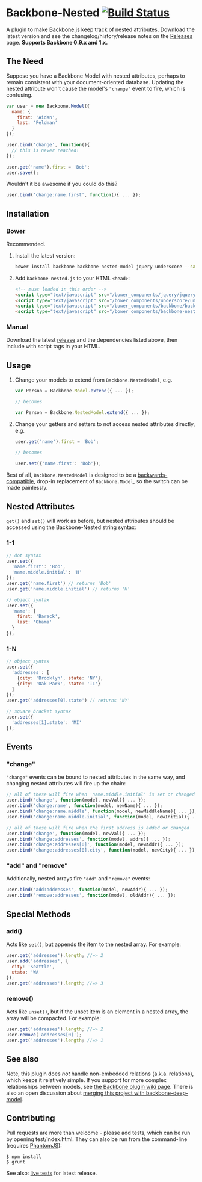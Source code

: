 # Backbone-Nested [![Build Status](https://secure.travis-ci.org/afeld/backbone-nested.png?branch=master)](http://travis-ci.org/afeld/backbone-nested)

A plugin to make [Backbone.js](http://documentcloud.github.com/backbone) keep track of nested attributes.  Download the latest version and see the changelog/history/release notes on the [Releases](https://github.com/afeld/backbone-nested/releases) page.  **Supports Backbone 0.9.x and 1.x.**

## The Need

Suppose you have a Backbone Model with nested attributes, perhaps to remain consistent with your document-oriented database.  Updating the nested attribute won't cause the model's `"change"` event to fire, which is confusing.

```javascript
var user = new Backbone.Model({
  name: {
    first: 'Aidan',
    last: 'Feldman'
  }
});

user.bind('change', function(){
  // this is never reached!
});

user.get('name').first = 'Bob';
user.save();
```

Wouldn't it be awesome if you could do this?

```javascript
user.bind('change:name.first', function(){ ... });
```

## Installation

### [Bower](http://bower.io/)

Recommended.

1. Install the latest version:

    ```bash
    bower install backbone backbone-nested-model jquery underscore --save
    ```

2. Add `backbone-nested.js` to your HTML `<head>`:

    ```html
    <!-- must loaded in this order -->
    <script type="text/javascript" src="/bower_components/jquery/jquery.js"></script>
    <script type="text/javascript" src="/bower_components/underscore/underscore.js"></script>
    <script type="text/javascript" src="/bower_components/backbone/backbone.js"></script>
    <script type="text/javascript" src="/bower_components/backbone-nested-model/backbone-nested.js"></script>
    ```

### Manual

Download the latest [release](https://github.com/afeld/backbone-nested/releases) and the dependencies listed above, then include with script tags in your HTML.

## Usage

1. Change your models to extend from `Backbone.NestedModel`, e.g.

    ```javascript
    var Person = Backbone.Model.extend({ ... });
    
    // becomes
    
    var Person = Backbone.NestedModel.extend({ ... });
    ```

2. Change your getters and setters to not access nested attributes directly, e.g.

    ```javascript
    user.get('name').first = 'Bob';
    
    // becomes
    
    user.set({'name.first': 'Bob'});
    ```

Best of all, `Backbone.NestedModel` is designed to be a [backwards-compatible](http://afeld.github.com/backbone-nested/test/), drop-in replacement of `Backbone.Model`, so the switch can be made painlessly.

## Nested Attributes

`get()` and `set()` will work as before, but nested attributes should be accessed using the Backbone-Nested string syntax:

### 1-1

```javascript
// dot syntax
user.set({
  'name.first': 'Bob',
  'name.middle.initial': 'H'
});
user.get('name.first') // returns 'Bob'
user.get('name.middle.initial') // returns 'H'

// object syntax
user.set({
  'name': {
    first: 'Barack',
    last: 'Obama'
  }
});
```

### 1-N

```javascript
// object syntax
user.set({
  'addresses': [
    {city: 'Brooklyn', state: 'NY'},
    {city: 'Oak Park', state: 'IL'}
  ]
});
user.get('addresses[0].state') // returns 'NY'

// square bracket syntax
user.set({
  'addresses[1].state': 'MI'
});
```

## Events

### "change"

`"change"` events can be bound to nested attributes in the same way, and changing nested attributes will fire up the chain:

```javascript
// all of these will fire when 'name.middle.initial' is set or changed
user.bind('change', function(model, newVal){ ... });
user.bind('change:name', function(model, newName){ ... });
user.bind('change:name.middle', function(model, newMiddleName){ ... });
user.bind('change:name.middle.initial', function(model, newInitial){ ... });

// all of these will fire when the first address is added or changed
user.bind('change', function(model, newVal){ ... });
user.bind('change:addresses', function(model, addrs){ ... });
user.bind('change:addresses[0]', function(model, newAddr){ ... });
user.bind('change:addresses[0].city', function(model, newCity){ ... });
```

### "add" and "remove"

Additionally, nested arrays fire `"add"` and `"remove"` events:

```javascript
user.bind('add:addresses', function(model, newAddr){ ... });
user.bind('remove:addresses', function(model, oldAddr){ ... });
```

## Special Methods

### add()

Acts like `set()`, but appends the item to the nested array.  For example:

```javascript
user.get('addresses').length; //=> 2
user.add('addresses', {
  city: 'Seattle',
  state: 'WA'
});
user.get('addresses').length; //=> 3
```

### remove()

Acts like `unset()`, but if the unset item is an element in a nested array, the array will be compacted.  For example:

```javascript
user.get('addresses').length; //=> 2
user.remove('addresses[0]');
user.get('addresses').length; //=> 1
```

## See also

Note, this plugin does *not* handle non-embedded relations (a.k.a. relations), which keeps it relatively simple.  If you support for more complex relationships between models, see [the Backbone plugin wiki page](https://github.com/jashkenas/backbone/wiki/Extensions,-Plugins,-Resources#relations). There is also an open discussion about [merging this project with backbone-deep-model](https://github.com/powmedia/backbone-deep-model/issues/14).

## Contributing

Pull requests are more than welcome - please add tests, which can be run by opening test/index.html.  They can also be run from the command-line (requires [PhantomJS](http://phantomjs.org/)):

    $ npm install
    $ grunt

See also: [live tests](http://afeld.github.com/backbone-nested/test/) for latest release.
